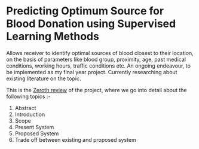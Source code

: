 # Predicting Optimum Source for Blood Donation using Supervised Learning Methods
Allows receiver to identify optimal sources of blood closest to their location, on the basis of parameters like blood group, proximity, age, past medical conditions, working hours, traffic conditions etc. An ongoing endeavour, to be implemented as my final year project. Currently researching about existing literature on the topic. 

This is the [Zeroth review](https://docs.google.com/presentation/d/1TekLvujyQN1iMSS05bPG6U6IHI4j-t13LE7P3yBcdds/edit?usp=sharing) of the project, where we go into detail about the following topics :-

1. Abstract
2. Introduction
3. Scope
4. Present System
5. Proposed System
6. Trade off between existing and proposed system
